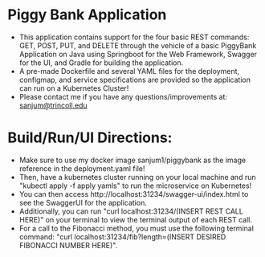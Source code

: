 # Piggy Bank Application
  * This application contains support for the four basic REST commands: GET, POST, PUT, and DELETE through the 
    vehicle of a basic PiggyBank Application on Java using Springboot for the Web Framework, Swagger for the UI, 
    and Gradle for building the application.
 * A pre-made Dockerfile and several YAML files for the deployment, configmap, and service specifications are provided so
   the application can run on a Kubernetes Cluster!
 * Please contact me if you have any questions/improvements at: sanjum@trincoll.edu

 # Build/Run/UI Directions:
  * Make sure to use my docker image sanjum1/piggybank as the image reference in the deployment.yaml file!
  * Then, have a kubernetes cluster running on your local machine and run "kubectl apply -f apply yamls" to run the
    microservice on Kubernetes!
  * You can then access http://localhost:31234/swagger-ui/index.html to see the SwaggerUI for the application.
  * Additionally, you can run "curl localhost:31234/(INSERT REST CALL HERE)" on your terminal to view the
    terminal output of each REST call.
  * For a call to the Fibonacci method, you must use the following terminal command:
    "curl localhost:31234/fib?length=(INSERT DESIRED FIBONACCI NUMBER HERE)". 
